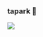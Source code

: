 ### tapark 👋

<img src="https://img.shields.io/badge/Android-3DDC84
          ?style=flat-square&logo=Android&logoColor=white"/></a>
